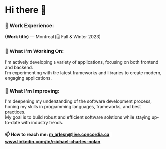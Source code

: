 # Hi there 👋  

### 💼 **Work Experience:**  
**(Work title)** — Montreal (🗓️ Fall & Winter 2023)  
     
### 🚀 **What I'm Working On:**  
I'm actively developing a variety of applications, focusing on both frontend and backend.  
I’m experimenting with the latest frameworks and libraries to create modern, engaging applications.   
  
### 🌱 **What I'm Improving:**  
I'm deepening my understanding of the software development process, honing my skills in programming languages, frameworks, and best practices.  
My goal is to build robust and efficient software solutions while staying up-to-date with industry trends.  
  


#### 📫 How to reach me: m_arlesn@live.concordia.ca | www.linkedin.com/in/michael-charles-nolan
